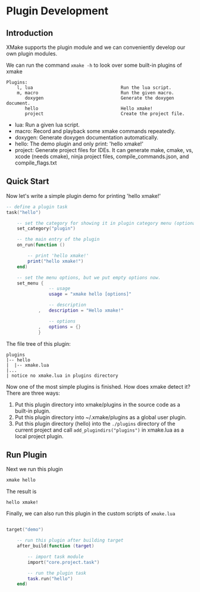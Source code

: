 # Plugin Development

## Introduction

XMake supports the plugin module and we can conveniently develop our own plugin modules.

We can run the command `xmake -h` to look over some built-in plugins of xmake

```
Plugins:
    l, lua                                 Run the lua script.
    m, macro                               Run the given macro.
       doxygen                             Generate the doxygen document.
       hello                               Hello xmake!
       project                             Create the project file.
```

* lua: Run a given lua script.
* macro: Record and playback some xmake commands repeatedly.
* doxygen: Generate doxygen documentation automatically.
* hello:  The demo plugin and only print: 'hello xmake!'
* project: Generate project files for IDEs. It can generate make, cmake, vs, xcode (needs cmake), ninja project files, compile_commands.json, and compile_flags.txt

## Quick Start

Now let's write a simple plugin demo for printing 'hello xmake!'

```lua
-- define a plugin task
task("hello")

    -- set the category for showing it in plugin category menu (optional)
    set_category("plugin")

    -- the main entry of the plugin
    on_run(function ()

        -- print 'hello xmake!'
        print("hello xmake!")
    end)

    -- set the menu options, but we put empty options now.
    set_menu {
                -- usage
                usage = "xmake hello [options]"

                -- description
            ,   description = "Hello xmake!"

                -- options
            ,   options = {}
            }
```

The file tree of this plugin:

```
plugins
|-- hello
|  |-- xmake.lua
|...
| notice no xmake.lua in plugins directory
```

Now one of the most simple plugins is finished. How does xmake detect it? There are three ways:

1. Put this plugin directory into xmake/plugins in the source code as a built-in plugin.
2. Put this plugin directory into ~/.xmake/plugins as a global user plugin.
3. Put this plugin directory (hello) into the `./plugins` directory of the current project and call `add_plugindirs("plugins")` in xmake.lua as a local project plugin.

## Run Plugin

Next we run this plugin

```sh
xmake hello
```

The result is

```
hello xmake!
```

Finally, we can also run this plugin in the custom scripts of `xmake.lua`

```lua

target("demo")

    -- run this plugin after building target
    after_build(function (target)

        -- import task module
        import("core.project.task")

        -- run the plugin task
        task.run("hello")
    end)
```
